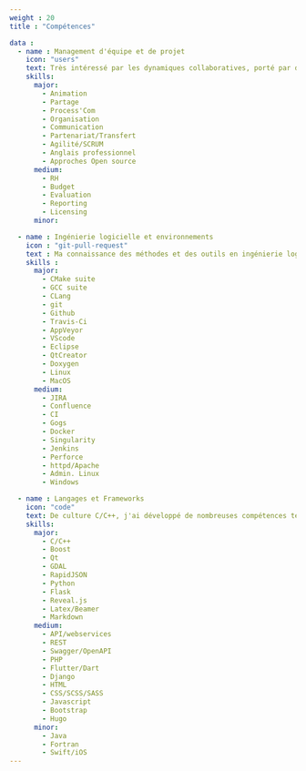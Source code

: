 ```yaml
---
weight : 20
title : "Compétences"

data : 
  - name : Management d'équipe et de projet
    icon: "users"
    text: Très intéressé par les dynamiques collaboratives, porté par des valeurs d'échange et de complémentarité, j'ai à coeur de mener et d'accompagner mes équipes vers le plaisir de réussir ensemble.
    skills:
      major: 
        - Animation
        - Partage
        - Process'Com
        - Organisation
        - Communication
        - Partenariat/Transfert
        - Agilité/SCRUM
        - Anglais professionnel
        - Approches Open source
      medium: 
        - RH
        - Budget
        - Evaluation
        - Reporting
        - Licensing
      minor:

  - name : Ingénierie logicielle et environnements
    icon : "git-pull-request"
    text : Ma connaissance des méthodes et des outils en ingénierie logicielle me permettent de mener des développements d'envergure, de qualité et sur le long terme.
    skills : 
      major:
        - CMake suite
        - GCC suite
        - CLang 
        - git
        - Github
        - Travis-Ci
        - AppVeyor
        - VScode
        - Eclipse
        - QtCreator
        - Doxygen
        - Linux
        - MacOS
      medium:
        - JIRA
        - Confluence
        - CI
        - Gogs
        - Docker
        - Singularity
        - Jenkins
        - Perforce
        - httpd/Apache
        - Admin. Linux
        - Windows

  - name : Langages et Frameworks
    icon: "code"
    text: De culture C/C++, j'ai développé de nombreuses compétences techniques pour concevoir et réaliser des architectures logicielles complexes mobilisant des technologies adaptées.
    skills:
      major:
        - C/C++
        - Boost
        - Qt
        - GDAL
        - RapidJSON
        - Python
        - Flask
        - Reveal.js
        - Latex/Beamer
        - Markdown
      medium:
        - API/webservices
        - REST
        - Swagger/OpenAPI
        - PHP
        - Flutter/Dart
        - Django
        - HTML
        - CSS/SCSS/SASS
        - Javascript
        - Bootstrap
        - Hugo
      minor:
        - Java
        - Fortran
        - Swift/iOS
---
```

